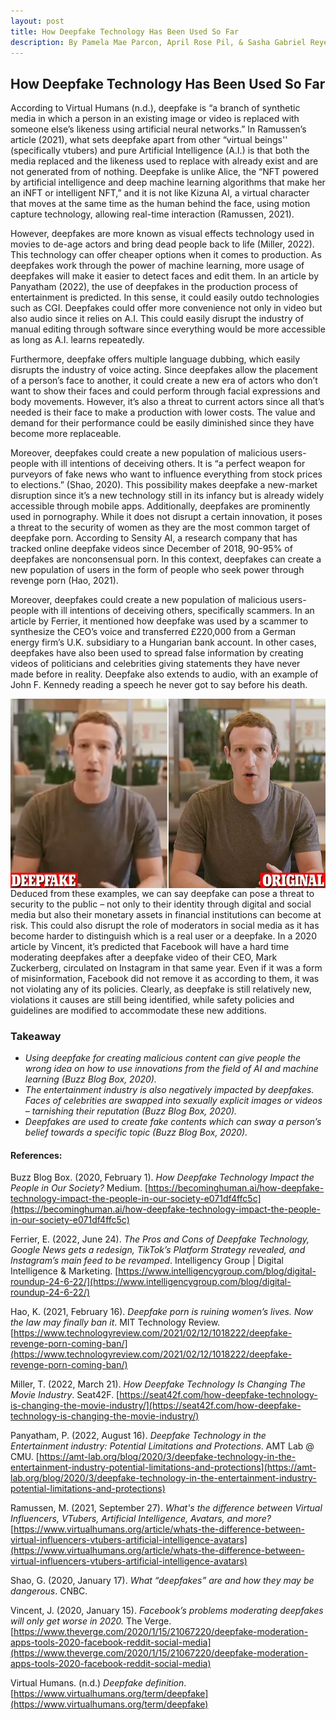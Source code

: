 ```yaml
---
layout: post
title: How Deepfake Technology Has Been Used So Far
description: By Pamela Mae Parcon, April Rose Pil, & Sasha Gabriel Reyes
---
```


## How Deepfake Technology Has Been Used So Far

According to Virtual Humans (n.d.), deepfake is “a branch of synthetic media in which a person in an existing image or video is replaced with someone else’s likeness using artificial neural networks.” In Ramussen’s article (2021), what sets deepfake apart from other “virtual beings'' (specifically vtubers) and pure Artificial Intelligence (A.I.) is that both the media replaced and the likeness used to replace with already exist and are not generated from of nothing. Deepfake is unlike Alice, the “NFT powered by artificial intelligence and deep machine learning algorithms that make her an iNFT or intelligent NFT,” and it is not like Kizuna AI, a virtual character that moves at the same time as the human behind the face, using motion capture technology, allowing real-time interaction (Ramussen, 2021).

However, deepfakes are more known as visual effects technology used in movies to de-age actors and bring dead people back to life (Miller, 2022). This technology can offer cheaper options when it comes to production. As deepfakes work through the power of machine learning, more usage of deepfakes will make it easier to detect faces and edit them. In an article by Panyatham (2022), the use of deepfakes in the production process of entertainment is predicted. In this sense, it could easily outdo technologies such as CGI. Deepfakes could offer more convenience not only in video but also audio since it relies on A.I. This could easily disrupt the industry of manual editing through software since everything would be more accessible as long as A.I. learns repeatedly.

Furthermore, deepfake offers multiple language dubbing, which easily disrupts the industry of voice acting. Since deepfakes allow the placement of a person’s face to another, it could create a new era of actors who don’t want to show their faces and could perform through facial expressions and body movements. However, it’s also a threat to current actors since all that’s needed is their face to make a production with lower costs. The value and demand for their performance could be easily diminished since they have become more replaceable.

Moreover, deepfakes could create a new population of malicious users- people with ill intentions of deceiving others. It is “a perfect weapon for purveyors of fake news who want to influence everything from stock prices to elections.” (Shao, 2020). This possibility makes deepfake a new-market disruption since it’s a new technology still in its infancy but is already widely accessible through mobile apps. Additionally, deepfakes are prominently used in pornography. While it does not disrupt a certain innovation, it poses a threat to the security of women as they are the most common target of deepfake porn. According to Sensity AI, a research company that has tracked online deepfake videos since December of 2018, 90-95% of deepfakes are nonconsensual porn. In this context, deepfakes can create a new population of users in the form of people who seek power through revenge porn (Hao, 2021).

Moreover, deepfakes could create a new population of malicious users- people with ill intentions of deceiving others, specifically scammers. In an article by Ferrier, it mentioned how deepfake was used by a scammer to synthesize the CEO’s voice and transferred £220,000 from a German energy firm’s U.K. subsidiary to a Hungarian bank account. In other cases, deepfakes have also been used to spread false information by creating videos of politicians and celebrities giving statements they have never made before in reality. Deepfake also extends to audio, with an example of John F. Kennedy reading a speech he never got to say before his death. 

<img src="14669252-0-image-a-2_1560294887875.jpg" style="float:right;">
Deduced from these examples, we can say deepfake can pose a threat to security to the public – not only to their identity through digital and social media but also their monetary assets in financial institutions can become at risk. This could also disrupt the role of moderators in social media as it has become harder to distinguish which is a real user or a deepfake. In a 2020 article by Vincent, it’s predicted that Facebook will have a hard time moderating deepfakes after a deepfake video of their CEO, Mark Zuckerberg, circulated on Instagram in that same year. Even if it was a form of misinformation, Facebook did not remove it as according to them, it was not violating any of its policies. Clearly, as deepfake is still relatively new, violations it causes are still being identified, while safety policies and guidelines are modified to accommodate these new additions.

### Takeaway
- _Using deepfake for creating malicious content can give people the wrong idea on how to use innovations from the field of AI and machine learning (Buzz Blog Box, 2020)._
- _The entertainment industry is also negatively impacted by deepfakes. Faces of celebrities are swapped into sexually explicit images or videos – tarnishing their reputation (Buzz Blog Box, 2020)._
- _Deepfakes are used to create fake contents which can sway a person’s belief towards a specific topic (Buzz Blog Box, 2020)._


#### References:

Buzz Blog Box. (2020, February 1). _How Deepfake Technology Impact the People in Our Society?_ Medium. [https://becominghuman.ai/how-deepfake-technology-impact-the-people-in-our-society-e071df4ffc5c](https://becominghuman.ai/how-deepfake-technology-impact-the-people-in-our-society-e071df4ffc5c)

Ferrier, E. (2022, June 24). _The Pros and Cons of Deepfake Technology, Google News gets a redesign, TikTok’s Platform Strategy revealed, and Instagram’s main feed to be revamped_. Intelligency Group | Digital Intelligence & Marketing. [https://www.intelligencygroup.com/blog/digital-roundup-24-6-22/](https://www.intelligencygroup.com/blog/digital-roundup-24-6-22/)

Hao, K. (2021, February 16). _Deepfake porn is ruining women’s lives. Now the law may finally ban it_. MIT Technology Review. [https://www.technologyreview.com/2021/02/12/1018222/deepfake-revenge-porn-coming-ban/](https://www.technologyreview.com/2021/02/12/1018222/deepfake-revenge-porn-coming-ban/)

Miller, T. (2022, March 21). _How Deepfake Technology Is Changing The Movie Industry_. Seat42F. [https://seat42f.com/how-deepfake-technology-is-changing-the-movie-industry/](https://seat42f.com/how-deepfake-technology-is-changing-the-movie-industry/)

Panyatham, P. (2022, August 16). _Deepfake Technology in the Entertainment industry: Potential Limitations and Protections_. AMT Lab @ CMU. [https://amt-lab.org/blog/2020/3/deepfake-technology-in-the-entertainment-industry-potential-limitations-and-protections](https://amt-lab.org/blog/2020/3/deepfake-technology-in-the-entertainment-industry-potential-limitations-and-protections)

Ramussen, M. (2021, September 27). _What's the difference between Virtual Influencers, VTubers, Artificial Intelligence, Avatars, and more?_ [https://www.virtualhumans.org/article/whats-the-difference-between-virtual-influencers-vtubers-artificial-intelligence-avatars](https://www.virtualhumans.org/article/whats-the-difference-between-virtual-influencers-vtubers-artificial-intelligence-avatars)

Shao, G. (2020, January 17). _What “deepfakes” are and how they may be dangerous_. CNBC. 

Vincent, J. (2020, January 15). _Facebook’s problems moderating deepfakes will only get worse in 2020._ The Verge. [https://www.theverge.com/2020/1/15/21067220/deepfake-moderation-apps-tools-2020-facebook-reddit-social-media](https://www.theverge.com/2020/1/15/21067220/deepfake-moderation-apps-tools-2020-facebook-reddit-social-media)

Virtual Humans. (n.d.) _Deepfake definition_. [https://www.virtualhumans.org/term/deepfake](https://www.virtualhumans.org/term/deepfake)

